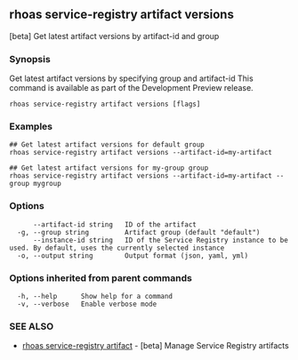 ## rhoas service-registry artifact versions

[beta] Get latest artifact versions by artifact-id and group

### Synopsis

Get latest artifact versions by specifying group and artifact-id
This command is available as part of the Development Preview release.


```
rhoas service-registry artifact versions [flags]
```

### Examples

```
## Get latest artifact versions for default group
rhoas service-registry artifact versions --artifact-id=my-artifact

## Get latest artifact versions for my-group group
rhoas service-registry artifact versions --artifact-id=my-artifact --group mygroup

```

### Options

```
      --artifact-id string   ID of the artifact
  -g, --group string         Artifact group (default "default")
      --instance-id string   ID of the Service Registry instance to be used. By default, uses the currently selected instance
  -o, --output string        Output format (json, yaml, yml)
```

### Options inherited from parent commands

```
  -h, --help      Show help for a command
  -v, --verbose   Enable verbose mode
```

### SEE ALSO

* [rhoas service-registry artifact](rhoas_service-registry_artifact.md)	 - [beta] Manage Service Registry artifacts

